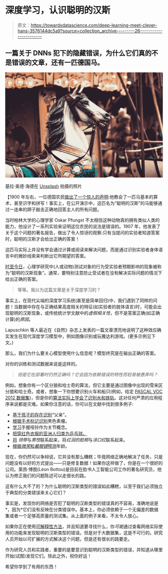 # 深度学习，认识聪明的汉斯

> 原文：<https://towardsdatascience.com/deep-learning-meet-clever-hans-3576144dc5a9?source=collection_archive---------26----------------------->

## 一篇关于 DNNs 犯下的隐藏错误，为什么它们真的不是错误的文章，还有一匹德国马。

![](img/d084ea3b122db08f1251ad4eaf0d8e73.png)

基拉·奥德·海德在 [Unsplash](https://unsplash.com?utm_source=medium&utm_medium=referral) 拍摄的照片

【1900 年左右，一位德国农民[做出了一个惊人的声明](https://www.britannica.com/topic/Clever-Hans):他教会了一匹马基本的算术，甚至识字和拼写！事实上，在公开演示中，这匹名为“聪明的汉斯”的马能够通过一连串的蹄子敲击正确地回答主人的所有问题。

当时柏林大学的心理学家 Oskar Pfungst 不太相信这种动物真的拥有类似人类的能力，他设计了一系列实验来证明这位农民的说法是错误的。1907 年，他发表了关于这个问题的著名报告，做出了令人惊讶的观察:只有当提问的实验者知道答案时，聪明的汉斯才会给出正确的答案！

这匹马实际上并没有学会通过计算或阅读来解决问题，而是通过识别实验者身体语言中的微妙线索来判断出它所期望的答案。

[时至今日](https://www.tandfonline.com/doi/full/10.4161/cib.27122)，心理学研究中(人或动物)测试对象的行为受实验者预期影响的现象被称为“聪明的汉斯现象”。通常，要特别注意防止受试者在没有解决实际问题的情况下给出正确的答案。

> 等等。我以为这篇文章是关于深度学习的？

事实上，在现代尖端的深度学习系统(甚至是简单回归)中，我们遇到了同样的问题！当数据中存在与正确结果高度相关的特征(如实验者的肢体语言)时，可能会出现聪明的汉斯现象，或传统统计学文献中的*虚假相关性*，但不是答案正确(如正确计算)的*原因*。

Lapuschkin 等人最近在《自然》杂志上发表的一篇文章漂亮地说明了这种效应确实发生在现代深度学习模型中，例如图像识别或玩雅达利游戏。(更多示例见下文。)

那么，我们为什么要关心模型使用什么信息呢？模型终究是在输出正确的答案。

对你的训练和测试数据来说是这样的。

> *但是它在部署时仍然正确吗？它会因为依赖错误的特性而轻易被愚弄吗？*

例如，想象你有一个区分狼和哈士奇的算法，但它主要是通过图像中出现的雪来区分狼和哈士奇。或者，想象一下你想要识别火车和船只(例如，给定 [PASCAL VOC 2012 数据集](http://host.robots.ox.ac.uk/pascal/VOC/voc2012/))，但是你的[算法实际上学会了识别水和铁轨](https://www.cv-foundation.org/openaccess/content_cvpr_2016/papers/Bach_Analyzing_Classifiers_Fisher_CVPR_2016_paper.pdf)。这对任何严肃的应用程序来说都是灾难。如果你注意的话，你可以在文献中找到很多例子:

*   [基于孩子的存在识别](https://arxiv.org/abs/1608.00507)“父亲”。
*   [根据手术标记识别](https://pubmed.ncbi.nlm.nih.gov/31411641/)黑色素瘤。
*   [学习](https://ai.googleblog.com/2015/06/inceptionism-going-deeper-into-neural.html)手握哑铃作为关节概念。
*   [把穿红色衣服的亚洲人归类为乒乓球。](https://arxiv.org/abs/1711.11443)
*   [将](http://www.stat.ucla.edu/~sczhu/papers/Conf_2018/AAAI_2018_DNN_Learning_Bias.pdf) *领带*与*男性*联系起来，将*红润的脸颊*与*涂口红*联系起来。
*   [根据*微笑*和*戴眼镜*预测](https://arxiv.org/abs/2003.07631)年龄。

现在，你仍然可以争辩说，它并没有那么糟糕；毕竟网络正确地解决了任务，只是问题没有以好的方式提出——只是修复数据！如果你这样做了，你是在一个很好的公司。莱昂·博图(Léon Bottou)是目前在脸书人工智能公司工作的著名研究员，他认为修正我们的问题陈述可以走很长的路。

这有什么大不了的？为什么聪明的汉斯类型的错误如此糟糕，以至于我们必须独立于典型的分类错误来关心它们？

事实是，发现你的网络是否犯了聪明的汉斯类型的错误真的不容易，准确地说是*，因为*它们没有反映在分类错误中。基本上，你必须依赖于一个无偏差的数据集或者一个足够高质量的测试集。从上面的例子来看，不太令人放心。

如果你正在使用[可解释性方法](/why-how-interpretable-ml-7288c5aa55e4)，并且知道要寻找什么，你*可能*通过查看网络实际使用的功能来发现聪明的汉斯类型的错误。但是对于大数据集，这是不可行的。研究人员开始以可扩展的方式解决这个问题，但是还有很长的路要走。

作为研究人员和实践者，重要的是要意识到聪明的汉斯类型的错误，并知道从哪里开始(试图)发现它们。除此之外，祝你好运！

希望你学到了有用的东西！